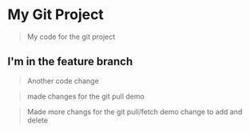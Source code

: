 # My Git Project

> My code for the git project

## I'm in the feature branch

> Another code change

> made changes for the git pull demo

> Made more changs for the git pull/fetch demo
>change to add and delete